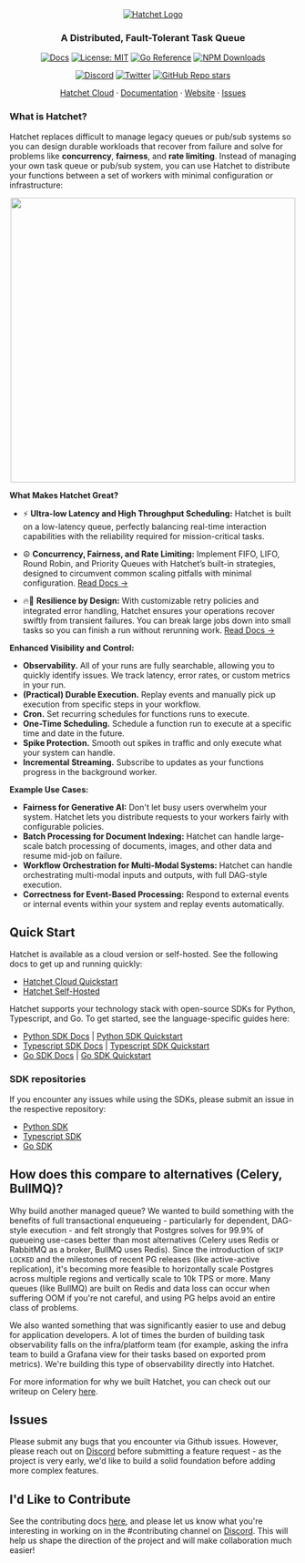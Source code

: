<div align="center">

<picture>
  <source media="(prefers-color-scheme: dark)" srcset="https://framerusercontent.com/images/KBMnpSO12CyE6UANhf4mhrg6na0.png?scale-down-to=200">
  <source media="(prefers-color-scheme: light)" srcset="https://framerusercontent.com/images/KBMnpSO12CyE6UANhf4mhrg6na0.png?scale-down-to=200">
  <a href ="https://hatchet.run">
	  <img alt="Hatchet Logo" src="https://framerusercontent.com/images/KBMnpSO12CyE6UANhf4mhrg6na0.png?scale-down-to=200">
  </a>
</picture>

### A Distributed, Fault-Tolerant Task Queue

[![Docs](https://img.shields.io/badge/docs-docs.hatchet.run-3F16E4)](https://docs.hatchet.run) [![License: MIT](https://img.shields.io/badge/License-MIT-purple.svg)](https://opensource.org/licenses/MIT) [![Go Reference](https://pkg.go.dev/badge/github.com/hatchet-dev/hatchet.svg)](https://pkg.go.dev/github.com/hatchet-dev/hatchet) [![NPM Downloads](https://img.shields.io/npm/dm/%40hatchet-dev%2Ftypescript-sdk)](https://www.npmjs.com/package/@hatchet-dev/typescript-sdk)

[![Discord](https://img.shields.io/discord/1088927970518909068?style=social&logo=discord)](https://discord.gg/ZMeUafwH89)
[![Twitter](https://img.shields.io/twitter/url/https/twitter.com/hatchet-dev.svg?style=social&label=Follow%20%40hatchet-dev)](https://twitter.com/hatchet_dev)
[![GitHub Repo stars](https://img.shields.io/github/stars/hatchet-dev/hatchet?style=social)](https://github.com/hatchet-dev/hatchet)

  <p align="center">
    <a href="https://cloud.onhatchet.run">Hatchet Cloud</a>
    ·
    <a href="https://docs.hatchet.run">Documentation</a>
    ·
    <a href="https://hatchet.run">Website</a>
    ·
    <a href="https://github.com/hatchet-dev/hatchet/issues">Issues</a>
  </p>

</div>

### What is Hatchet?

Hatchet replaces difficult to manage legacy queues or pub/sub systems so you can design durable workloads that recover from failure and solve for problems like **concurrency**, **fairness**, and **rate limiting**. Instead of managing your own task queue or pub/sub system, you can use Hatchet to distribute your functions between a set of workers with minimal configuration or infrastructure:

<p align="center">
  <img width="500" height="500" src="https://github.com/hatchet-dev/hatchet/assets/25448214/c3defa1e-d9d9-4419-94e5-b4ea4a748f8d">
</p>

**What Makes Hatchet Great?**

- ⚡️ **Ultra-low Latency and High Throughput Scheduling:** Hatchet is built on a low-latency queue, perfectly balancing real-time interaction capabilities with the reliability required for mission-critical tasks.

- ☮️ **Concurrency, Fairness, and Rate Limiting:** Implement FIFO, LIFO, Round Robin, and Priority Queues with Hatchet’s built-in strategies, designed to circumvent common scaling pitfalls with minimal configuration. [Read Docs →](https://docs.hatchet.run)

- 🔥🧯 **Resilience by Design:** With customizable retry policies and integrated error handling, Hatchet ensures your operations recover swiftly from transient failures. You can break large jobs down into small tasks so you can finish a run without rerunning work. [Read Docs →](https://docs.hatchet.run)

**Enhanced Visibility and Control:**

- **Observability.** All of your runs are fully searchable, allowing you to quickly identify issues. We track latency, error rates, or custom metrics in your run.
- **(Practical) Durable Execution.** Replay events and manually pick up execution from specific steps in your workflow.
- **Cron.** Set recurring schedules for functions runs to execute.
- **One-Time Scheduling.** Schedule a function run to execute at a specific time and date in the future.
- **Spike Protection.** Smooth out spikes in traffic and only execute what your system can handle.
- **Incremental Streaming.** Subscribe to updates as your functions progress in the background worker.

**Example Use Cases:**

- **Fairness for Generative AI:** Don't let busy users overwhelm your system. Hatchet lets you distribute requests to your workers fairly with configurable policies.
- **Batch Processing for Document Indexing:** Hatchet can handle large-scale batch processing of documents, images, and other data and resume mid-job on failure.
- **Workflow Orchestration for Multi-Modal Systems:** Hatchet can handle orchestrating multi-modal inputs and outputs, with full DAG-style execution.
- **Correctness for Event-Based Processing:** Respond to external events or internal events within your system and replay events automatically.

## Quick Start

Hatchet is available as a cloud version or self-hosted. See the following docs to get up and running quickly:

- [Hatchet Cloud Quickstart](https://docs.hatchet.run/home/quickstart_cloud)
- [Hatchet Self-Hosted](https://docs.hatchet.run/self-hosting)

Hatchet supports your technology stack with open-source SDKs for Python, Typescript, and Go. To get started, see the language-specific guides here:

- [Python SDK Docs](https://docs.hatchet.run/) | [Python SDK Quickstart](https://github.com/hatchet-dev/hatchet-python-quickstart)
- [Typescript SDK Docs](https://docs.hatchet.run/) | [Typescript SDK Quickstart](https://github.com/hatchet-dev/hatchet-typescript-quickstart)
- [Go SDK Docs](https://docs.hatchet.run/) | [Go SDK Quickstart](https://github.com/hatchet-dev/hatchet-go-quickstart)

### SDK repositories

If you encounter any issues while using the SDKs, please submit an issue in the respective repository:

- [Python SDK](https://github.com/hatchet-dev/hatchet-python)
- [Typescript SDK](https://github.com/hatchet-dev/hatchet-typescript)
- [Go SDK](https://github.com/hatchet-dev/hatchet)

## How does this compare to alternatives (Celery, BullMQ)?

Why build another managed queue? We wanted to build something with the benefits of full transactional enqueueing - particularly for dependent, DAG-style execution - and felt strongly that Postgres solves for 99.9% of queueing use-cases better than most alternatives (Celery uses Redis or RabbitMQ as a broker, BullMQ uses Redis). Since the introduction of `SKIP LOCKED` and the milestones of recent PG releases (like active-active replication), it's becoming more feasible to horizontally scale Postgres across multiple regions and vertically scale to 10k TPS or more. Many queues (like BullMQ) are built on Redis and data loss can occur when suffering OOM if you're not careful, and using PG helps avoid an entire class of problems.

We also wanted something that was significantly easier to use and debug for application developers. A lot of times the burden of building task observability falls on the infra/platform team (for example, asking the infra team to build a Grafana view for their tasks based on exported prom metrics). We're building this type of observability directly into Hatchet.

For more information for why we built Hatchet, you can check out our writeup on Celery [here](https://docs.hatchet.run/blog/problems-with-celery).

## Issues

Please submit any bugs that you encounter via Github issues. However, please reach out on [Discord](https://discord.gg/ZMeUafwH89) before submitting a feature request - as the project is very early, we'd like to build a solid foundation before adding more complex features.

## I'd Like to Contribute

See the contributing docs [here](https://docs.hatchet.run/contributing), and please let us know what you're interesting in working on in the #contributing channel on [Discord](https://discord.gg/ZMeUafwH89). This will help us shape the direction of the project and will make collaboration much easier!
